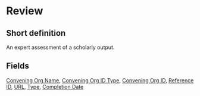 # Review
## Short definition
An expert assessment of a scholarly output.
## Fields
[Convening Org Name](../Object-Fields/Review/Convening%20Org%20Name.md),
[Convening Org ID Type](../Object-Fields/Review/Convening%20Org%20ID%20Type.md),
[Convening Org ID](../Object-Fields/Review/Convening%20Org%20ID.md),
[Reference ID](../Object-Fields/Review/Reference%20ID.md),
[URL](../Object-Fields/Review/URL.md),
[Type](../Object-Fields/Review/Type.md),
[Completion Date](../Object-Fields/Review/Completion%20Date.md)
